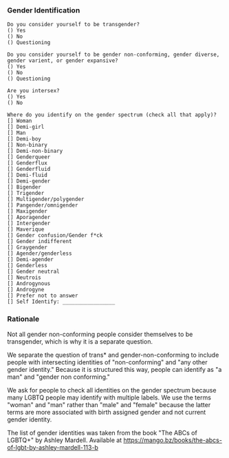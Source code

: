 ### Gender Identification

    Do you consider yourself to be transgender?
    () Yes
    () No
    () Questioning

    Do you consider yourself to be gender non-conforming, gender diverse, gender varient, or gender expansive?
    () Yes
    () No
    () Questioning

    Are you intersex?
    () Yes
    () No

    Where do you identify on the gender spectrum (check all that apply)?
    [] Woman
    [] Demi-girl
    [] Man
    [] Demi-boy
    [] Non-binary
    [] Demi-non-binary
    [] Genderqueer
    [] Genderflux
    [] Genderfluid
    [] Demi-fluid
    [] Demi-gender
    [] Bigender
    [] Trigender
    [] Multigender/polygender
    [] Pangender/omnigender
    [] Maxigender
    [] Aporagender
    [] Intergender
    [] Maverique
    [] Gender confusion/Gender f*ck
    [] Gender indifferent
    [] Graygender
    [] Agender/genderless
    [] Demi-agender
    [] Genderless
    [] Gender neutral
    [] Neutrois
    [] Androgynous
    [] Androgyne
    [] Prefer not to answer
    [] Self Identify: _________________


### Rationale
Not all gender non-conforming people consider themselves to be transgender, which is why it is a separate question.

We separate the question of trans* and gender-non-conforming to include people with intersecting identities of "non-conforming" and "any other gender identity."  Because it is structured this way, people can identify as "a man" and "gender non conforming."

We ask for people to check all identities on the gender spectrum because many LGBTQ people may identify with multiple labels. We use the terms "woman" and "man" rather than "male" and "female" because the latter terms are more associated with birth assigned gender and not current gender identity.

The list of gender identities was taken from the book "The ABCs of LGBTQ+" by Ashley Mardell. Available at https://mango.bz/books/the-abcs-of-lgbt-by-ashley-mardell-113-b
